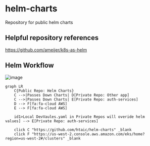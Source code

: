# helm-charts
Repository for public helm charts



## Helpful repository references

https://github.com/ameijer/k8s-as-helm


## Helm Workflow 

![image](https://user-images.githubusercontent.com/115110972/198219476-0248e13f-dc8c-4303-b853-33e3473a8763.png)


```mermaid
graph LR
    C{Public Repo: Helm Charts}
    C -->|Passes Down Charts| D[Private Repo: Other app]
    C -->|Passes Down Charts| E[Private Repo: auth-services] 
    D --> F[fa:fa-cloud AWS]
    E --> F[fa:fa-cloud AWS]

    id1>Local DevVaules.yaml in Private Repos will overide helm values] --> E[Private Repo: auth-services]

    click C "https://github.com/htaic/helm-charts" _blank
    click F "https://us-west-2.console.aws.amazon.com/eks/home?region=us-west-2#/clusters" _blank

  
  ```
